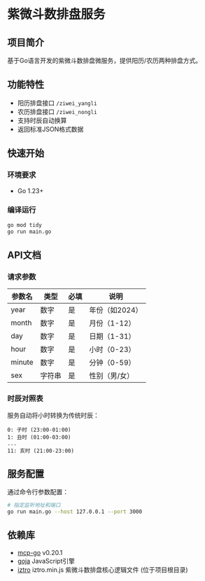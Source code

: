 # 紫微斗数排盘服务

## 项目简介
基于Go语言开发的紫微斗数排盘微服务，提供阳历/农历两种排盘方式。

## 功能特性
- 阳历排盘接口 `/ziwei_yangli`
- 农历排盘接口 `/ziwei_nongli` 
- 支持时辰自动换算
- 返回标准JSON格式数据

## 快速开始
### 环境要求
- Go 1.23+ 

### 编译运行
```bash
go mod tidy
go run main.go
```

## API文档
### 请求参数
| 参数名 | 类型 | 必填 | 说明 |
|--------|------|-----|-----|
| year   | 数字 | 是  | 年份（如2024） |
| month  | 数字 | 是  | 月份（1-12） |
| day    | 数字 | 是  | 日期（1-31） |
| hour   | 数字 | 是  | 小时（0-23） |
| minute | 数字 | 是  | 分钟（0-59） |
| sex    | 字符串 | 是  | 性别（男/女） |

### 时辰对照表
服务自动将小时转换为传统时辰：
```
0: 子时 (23:00-01:00)
1: 丑时 (01:00-03:00)
...
11: 亥时 (21:00-23:00)
```

## 服务配置
通过命令行参数配置：
```bash
# 指定监听地址和端口
go run main.go --host 127.0.0.1 --port 3000
```

## 依赖库
- [mcp-go](https://github.com/mark3labs/mcp-go) v0.20.1
- [goja](https://github.com/dop251/goja) JavaScript引擎
- [iztro](https://github.com/SylarLong/iztro) iztro.min.js 紫微斗数排盘核心逻辑文件 (位于项目根目录)
